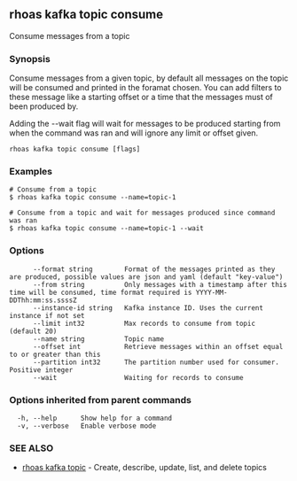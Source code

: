 ## rhoas kafka topic consume

Consume messages from a topic

### Synopsis

Consume messages from a given topic, by default all messages on the topic will be consumed and printed in the foramat chosen. You can add filters 
to these message like a starting offset or a time that the messages must of been produced by.

Adding the --wait flag will wait for messages to be produced starting from when the command was ran and will ignore any limit or offset given.


```
rhoas kafka topic consume [flags]
```

### Examples

```
# Consume from a topic
$ rhoas kafka topic consume --name=topic-1

# Consume from a topic and wait for messages produced since command was ran
$ rhoas kafka topic consume --name=topic-1 --wait

```

### Options

```
      --format string        Format of the messages printed as they are produced, possible values are json and yaml (default "key-value")
      --from string          Only messages with a timestamp after this time will be consumed, time format required is YYYY-MM-DDThh:mm:ss.ssssZ
      --instance-id string   Kafka instance ID. Uses the current instance if not set 
      --limit int32          Max records to consume from topic (default 20)
      --name string          Topic name
      --offset int           Retrieve messages within an offset equal to or greater than this
      --partition int32      The partition number used for consumer. Positive integer
      --wait                 Waiting for records to consume
```

### Options inherited from parent commands

```
  -h, --help      Show help for a command
  -v, --verbose   Enable verbose mode
```

### SEE ALSO

* [rhoas kafka topic](rhoas_kafka_topic.md)	 - Create, describe, update, list, and delete topics


